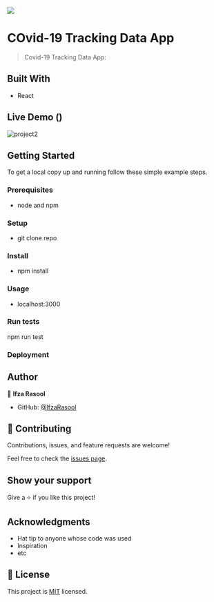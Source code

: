 ![](https://img.shields.io/badge/Microverse-blueviolet)

# COvid-19 Tracking Data App

> Covid-19 Tracking Data App:

## Built With

- React

## Live Demo ()

![project2](https://user-images.githubusercontent.com/93009273/165782363-20613337-33fb-4fe7-8833-560597a1c7e3.png)

## Getting Started

To get a local copy up and running follow these simple example steps.

### Prerequisites

- node and npm

### Setup

- git clone repo

### Install

- npm install

### Usage

- localhost:3000

### Run tests

npm run test

### Deployment

## Author

👤 **Ifza Rasool**

- GitHub: [@IfzaRasool](https://github.com/IfzaRasool)

## 🤝 Contributing

Contributions, issues, and feature requests are welcome!

Feel free to check the [issues page](../../issues/).

## Show your support

Give a ⭐️ if you like this project!

## Acknowledgments

- Hat tip to anyone whose code was used
- Inspiration
- etc

## 📝 License

This project is [MIT](./MIT.md) licensed.
